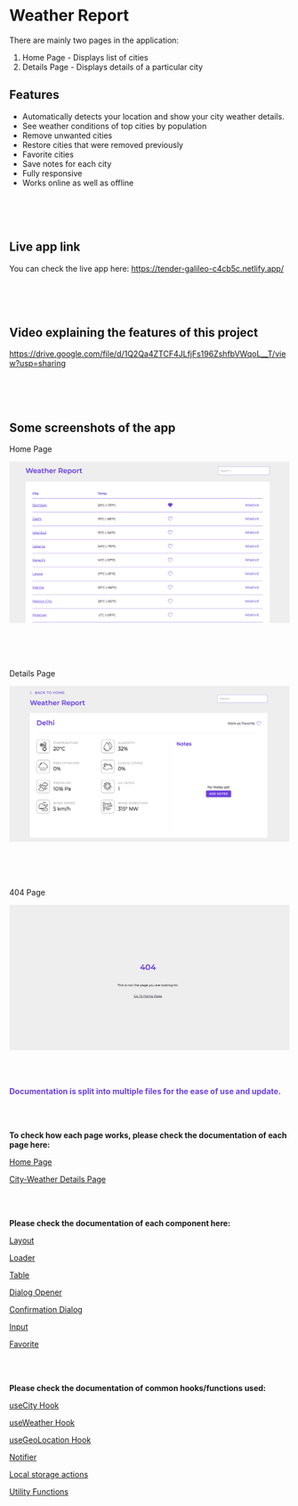 # Weather Report

There are mainly two pages in the application:
1. Home Page - Displays list of cities
2. Details Page - Displays details of a particular city


## Features

- Automatically detects your location and show your city weather details.
- See weather conditions of top cities by population
- Remove unwanted cities
- Restore cities that were removed previously
- Favorite cities
- Save notes for each city
- Fully responsive
- Works online as well as offline


<br />
<br />
<br />

## Live app link

You can check the live app here: https://tender-galileo-c4cb5c.netlify.app/

<br />
<br />
<br />

## Video explaining the features of this project

https://drive.google.com/file/d/1Q2Qa4ZTCF4JLfjFs196ZshfbVWqoL__T/view?usp=sharing

<br />
<br />
<br />

## Some screenshots of the app

Home Page

![Home Page](README-assets/home-page.png)

<br />
<br />
<br />

Details Page

![Details Page](README-assets/details-page.png)

<br />
<br />
<br />

404 Page

![404 Page](README-assets/404-page.png)

<br />
<br />

<p style="color: #6d3fdf;"><strong>Documentation is split into multiple files for the ease of use and update.</strong></p>

<br />
<br />

**To check how each page works, please check the documentation of each page here:**

[Home Page](src/pages/Home/README.md)

[City-Weather Details Page](src/pages/WeatherInfo/README.md)

<br />
<br />

**Please check the documentation of each component here:**

[Layout](src/components/Layout/README.md)

[Loader](src/components/Loader/README.md)

[Table](src/components/Table/README.md)

[Dialog Opener](src/components/DialogOpener/README.md)

[Confirmation Dialog](src/components/ConfirmationDialog/README.md)

[Input](src/components/Input/README.md)

[Favorite](src/components/Favorite/README.md)

<br />
<br />

**Please check the documentation of common hooks/functions used:**

[useCity Hook](src/shared/useCity/README.md)

[useWeather Hook](src/shared/useWeather/README.md)

[useGeoLocation Hook](src/shared/useGeoLocation/README.md)

[Notifier](src/shared/notifier/README.md)

[Local storage actions](src/shared/actions/README.md)

[Utility Functions](src/shared/utils/README.md)
